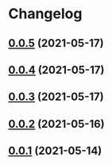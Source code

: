 # Changelog

## [0.0.5](https://github.com/takumakume/kubectl-credentials-broker/compare/0.0.5...0.0.5) (2021-05-17)


## [0.0.4](https://github.com/takumakume/kubectl-credentials-broker/compare/0.0.3...0.0.4) (2021-05-17)


## [0.0.3](https://github.com/takumakume/kubectl-credentials-broker/compare/0.0.2...0.0.3) (2021-05-17)


## [0.0.2](https://github.com/takumakume/kubectl-credentials-broker/compare/0.0.1...0.0.2) (2021-05-16)


## [0.0.1](https://github.com/takumakume/kubectl-credentials-broker/compare/0.0.2...0.0.1) (2021-05-14)
